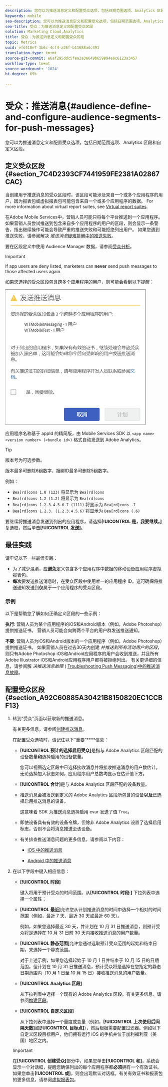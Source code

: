 ```yaml
---
description: 您可以为推送消息定义和配置受众选项，包括日期范围选项、Analytics 区段和自定义区段。
keywords: mobile
seo-description: 您可以为推送消息定义和配置受众选项，包括日期范围选项、Analytics 区段和自定义区段。
seo-title: 受众：为推送消息定义和配置受众区段
solution: Marketing Cloud,Analytics
title: 受众：为推送消息定义和配置受众区段
topic: Metrics
uuid: efd410e7-3b6c-4cf4-a26f-b11688adc491
translation-type: tm+mt
source-git-commit: e6af295ddc5fea2a3e649b659894e6c6123a3457
workflow-type: tm+mt
source-wordcount: '1024'
ht-degree: 69%

---
```



# 受众：推送消息{#audience-define-and-configure-audience-segments-for-push-messages}

您可以为推送消息定义和配置受众选项，包括日期范围选项、Analytics 区段和自定义区段。

## 定义受众区段 {#section_7C4D2393CF7441959FE2381A02867CAC}

当创建用于推送消息的受众区段时，该区段可能涉及来自一个或多个应用程序的用户，因为报表包或虚拟报表包可能包含来自一个或多个应用程序的数据。 For more information about virtual report suites, see [Virtual report suites](/help/using/manage-apps/c-mob-vrs.md).

在Adobe Mobile Services中，营销人员可能只将每个平台推送到一个应用程序。 如果营销人员尝试推送到包含来自多个应用程序的用户的区段，则会显示一条警告，指出继续操作可能会导致严重的推送失败和可能拒绝列出用户。 如果您遇到推送失败，请参阅解决 *推送消息*[疑难排解中的推送失败](/help/using/in-app-messaging/t-create-push-message/c-schedule-push-message.md)。

要在区段定义中使用 Audience Manager 数据，请参阅[受众分析](https://docs-author-stg.corp.adobe.com/content/help/en/analytics/integration/audience-analytics/mc-audiences-aam.html)。

>[!IMPORTANT]
>
>If app users are deny listed, marketers can **never** send push messages to those affected users again.

如果您选择的受众区段包含跨多个应用程序的用户，则可能会看到以下提醒：

![多个应用程序名称](assets/multiple_appname.png)

应用程序名称基于 appId 的精简版，由 Mobile Services SDK 以 `<app name> <version number> (<bundle id>)` 格式自动发送到 Adobe Analytics。

>[!TIP]
>
>版本号为可选参数。

版本最多可删除6组数字，捆绑ID最多可删除5组数字。

例如：

* `Bea[rd]cons 1.0 (123)` 将显示为 `Bea[rd]cons`
* `Bea[rd]cons 1.2 (1.2)` 将显示为 `Bea[rd]cons`
* `Bea[rd]cons 1.2.3.4.5.6.7 (1111)` 将显示为 `Bea[rd]cons .7`
* `Bea[rd]cons 1.2.3. (1.2.3.4.5.6)` 将显示为 `Bea[rd]cons (.6)`

要继续将推送消息发送到列出的应用程序，请选择&#x200B;**[!UICONTROL 是，我要继续。]**&#x200B;复选框，然后单击&#x200B;**[!UICONTROL 发送]**。

## 最佳实践

请牢记以下一些最佳实践：

* 为了减少混淆，应&#x200B;**避免**&#x200B;定义包含多个应用程序中数据的移动设备应用程序虚拟报表包。
* **每次**&#x200B;要发送推送消息时，在受众区段中使用唯一的应用程序 ID。这可确保将推送通知发送到&#x200B;**仅**&#x200B;属于一个应用程序的受众区段。

### 示例

以下是帮助您了解如何正确定义区段的一些示例：

**执行**: 营销人员为某个应用程序的iOS和Android版本（例如，Adobe Photoshop）提供推送证书。 营销人员可能会向跨两个平台的用户群发送推送通知。

**不要**: 营销人员为iOS和Android版本的一个应用程序（例如，Adobe Photoshop）提供推送证书。 如果营销人员在过去30天内创建 *并推送到所有活动用户的区段*，则只有Adobe Photoshop iOS和Android应用程序的用户会收到推送，并且所有Adobe Illustrator iOS和Android应用程序用户都将被拒绝列出。 有关更详细的信息，请参阅解 *决推送消息故障* ( [Troubleshooting Push Messaging)中的推送消息故障](/help/using/in-app-messaging/t-create-push-message/c-troubleshooting-push-messaging.md)。

## 配置受众区段 {#section_A92C60885A30421B8150820EC1CCBF13}

1. 转到“受众”页面以获取新的推送消息。

   有关更多信息，请参阅[创建推送消息](/help/using/in-app-messaging/t-create-push-message/t-create-push-message.md)。

   在配置受众选项时，请记住以下“重要”****&#x200B;信息：

   * **[!UICONTROL 预计的选择启用受众]**&#x200B;是指与 Adobe Analytics 区段匹配的设备数量&#x200B;**和**&#x200B;选择启用的设备数量。

      您可以视图选定区段中已选择接收消息并将接收推送消息的用户数估计。 无论选择加入状态如何，应用程序用户总数均显示在估计值下方。

   * **[!UICONTROL 合计]**&#x200B;是与 Adobe Analytics 区段匹配的设备数量。

   * 推送消息会被发送到定义的 Adobe Analytics 区段所包含的设备&#x200B;**以及**&#x200B;已选择启用推送消息的设备。

      这意味着 SDK 为推送消息选择启用 evar 发送了值 `True`。

   * 即使设备具有有效的设备令牌，但除非 Adobe Analytics 设置了选择启用标志，否则不会将消息推送至该设备。

   * 有关排查推送消息问题的更多信息，请参阅以下内容：

      * [iOS 中的推送消息](https://docs.adobe.com/content/help/zh-Hans/mobile-services/ios/messaging-ios/push-messaging/push-messaging.html)

      * [Android 中的推送消息](https://docs.adobe.com/content/help/zh-Hans/mobile-services/android/messaging-android/push-messaging/push-messaging.html)

1. 在以下字段中键入相应信息：

   * **[!UICONTROL 时段]**

      键入将用于预计受众的时间范围。从&#x200B;**[!UICONTROL 时段:]** 下拉列表中选择一个属性：

   * **[!UICONTROL 最近]**&#x200B;允许您从计划推送消息的时间中选择一个相对的时间范围（例如，最近 7 天、最近 30 天或最近 60 天）。

      例如，如果您选择最近 30 天，并计划在 10 月 31 日推送消息，则预计受众将是选择在 10 月 31 日前 30 天内接收推送消息的用户数量。

   * **[!UICONTROL 静态范围]**&#x200B;允许您通过选取预计受众范围的起始和结束日期，来选择一个静态范围。

      对于上述示例，如果您选择起始于 10 月 1 日并结束于 10 月 15 日的日期范围，但计划在 10 月 31 日推送消息，预计受众将是选择在您指定的静态日期范围内（10 月 1 日至 10 月 15 日）接收推送消息的用户数量。

   * **[!UICONTROL Analytics 区段]**

      从下拉列表中选择一个现有的 Adobe Analytics 区段。有关更多信息，请参阅[构建区段](https://docs.adobe.com/content/help/zh-Hans/analytics/components/segmentation/segmentation-workflow/seg-build.html)。

   * **[!UICONTROL 自定义区段]**

      从下拉列表中选择一个量度或变量（例如，**[!UICONTROL 上次使用后间隔天数]**&#x200B;或&#x200B;**[!UICONTROL 目标点]**），然后根据需要配置过滤器。例如以下自定义区段目标用户，他们拥有运行 iOS 的手机并位于加利福利亚（美国）地区之内。
   >[!IMPORTANT]
   >
   >在&#x200B;**[!UICONTROL 创建受众]**&#x200B;部分中，如果您单击&#x200B;**[!UICONTROL 和]**，系统会显示一个对话框，提醒您确保列出的每个应用程序都&#x200B;**必须**&#x200B;拥有一个有效证书。如果您单击&#x200B;**[!UICONTROL 或]**，则会出现默认对话框。有关有效证书和报表包的更多信息，请参阅[虚拟报表包](/help/using/manage-apps/c-mob-vrs.md)。
